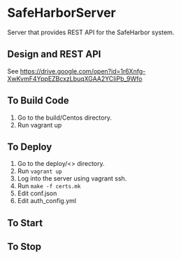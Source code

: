 # SafeHarborServer
Server that provides REST API for the SafeHarbor system.
## Design and REST API
See https://drive.google.com/open?id=1r6Xnfg-XwKvmF4YppEZBcxzLbuqXGAA2YCIiPb_9Wfo
## To Build Code
1. Go to the build/Centos directory.
2. Run vagrant up

## To Deploy
1. Go to the deploy/<<target-OS>> directory.
2. Run <code>vagrant up</code>
3. Log into the server using vagrant ssh.
4. Run <code>make -f certs.mk</code>
5. Edit conf.json
6. Edit auth_config.yml

## To Start

## To Stop
